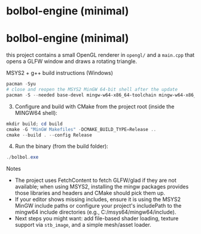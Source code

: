 # bolbol-engine (minimal)

# bolbol-engine (minimal)

this project contains a small OpenGL renderer in `opengl/` and a `main.cpp` that opens a GLFW window and draws a rotating triangle.

MSYS2 + g++ build instructions (Windows)

```powershell
pacman -Syu
# close and reopen the MSYS2 MinGW 64-bit shell after the update
pacman -S --needed base-devel mingw-w64-x86_64-toolchain mingw-w64-x86_64-cmake mingw-w64-x86_64-pkg-config mingw-w64-x86_64-glfw mingw-w64-x86_64-glad mingw-w64-x86_64-glm
```

3. Configure and build with CMake from the project root (inside the MINGW64 shell):

```powershell
mkdir build; cd build
cmake -G "MinGW Makefiles" -DCMAKE_BUILD_TYPE=Release ..
cmake --build . --config Release
```

4. Run the binary (from the build folder):

```powershell
./bolbol.exe
```

Notes
- The project uses FetchContent to fetch GLFW/glad if they are not available; when using MSYS2, installing the mingw packages provides those libraries and headers and CMake should pick them up.
- If your editor shows missing includes, ensure it is using the MSYS2 MinGW include paths or configure your project's includePath to the mingw64 include directories (e.g., C:/msys64/mingw64/include).
- Next steps you might want: add file-based shader loading, texture support via `stb_image`, and a simple mesh/asset loader.
